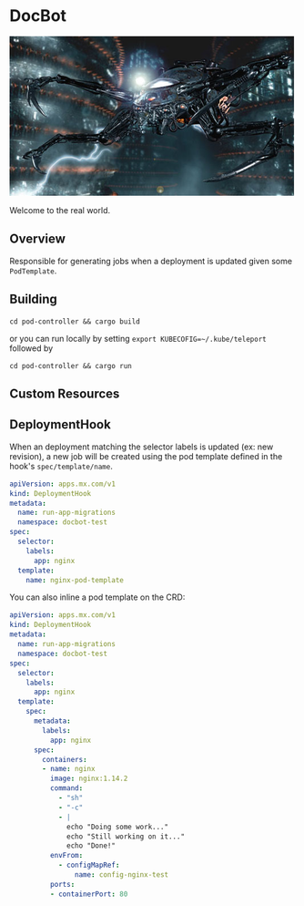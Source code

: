 DocBot
======

![docbot](docbot.jpg)

Welcome to the real world.

## Overview

Responsible for generating jobs when a deployment is updated given some `PodTemplate`.

## Building

```
cd pod-controller && cargo build
```

or you can run locally by setting `export KUBECOFIG=~/.kube/teleport` followed by

```
cd pod-controller && cargo run
```

## Custom Resources

## DeploymentHook

When an deployment matching the selector labels is updated (ex: new revision), a new job will be created using the pod template defined in the hook's `spec/template/name`.

```yaml
apiVersion: apps.mx.com/v1
kind: DeploymentHook
metadata:
  name: run-app-migrations
  namespace: docbot-test
spec:
  selector:
    labels:
      app: nginx
  template:
    name: nginx-pod-template
```

You can also inline a pod template on the CRD:

```yaml
apiVersion: apps.mx.com/v1
kind: DeploymentHook
metadata:
  name: run-app-migrations
  namespace: docbot-test
spec:
  selector:
    labels:
      app: nginx
  template:
    spec:
      metadata:
        labels:
          app: nginx
      spec:
        containers:
        - name: nginx
          image: nginx:1.14.2
          command:
            - "sh"
            - "-c"
            - |
              echo "Doing some work..."
              echo "Still working on it..."
              echo "Done!"
          envFrom:
            - configMapRef:
                name: config-nginx-test
          ports:
          - containerPort: 80
```
